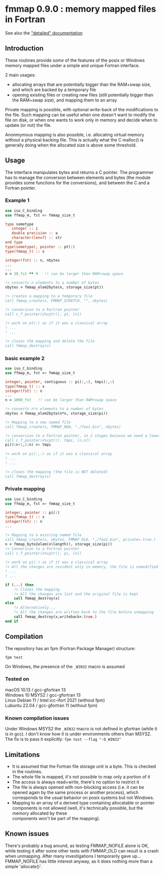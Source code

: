 # fmmap 0.9.0 : memory mapped files in Fortran

See also the ["detailed" documentation](doc/index.md)

## Introduction

These routines provide *some* of the features of the posix or Windows memory mapped files under a simple and unique Fortran interface.

2 main usages:
- allocating arrays that are potentially bigger than the RAM+swap size, and which are backed by a temporary file
- opening existing files or creating new files (still potentially bigger than the RAM+swap size), and mapping them to an array

Private mapping is possible, with optional write-back of the modifications to the file. Such mapping can be useful when one doesn't want to modify the file on disk, or when one wants to work only in memory and decide when to update (or not) the file. 

Anonmymous mapping is also possible, i.e. allocating virtual memory without a physical backing file. This is actually what the C malloc() is generally doing when the allocated size is above some threshold.   

## Usage

The interface manipulates bytes and returns a C pointer. The programmer has to manage the conversion between elements and bytes (the module provides some functions for the conversions), and between the C and a Fortran pointer. 


### Example 1

```fortran
use iso_C_binding
use ffmap_m, fst => fmmap_size_t

type sometype
   integer :: i
   double precision :: a
   character(len=7) :: str
end type
type(sometype), pointer :: pt(:)
type(fmmap_t) :: x

integer(fst) :: n, nbytes
...
...
n = 10_fst ** 9   !! can be larger than RAM+swap space

!> converts n elements to a number of bytes
nbytes = fmmap_elem2byte(n, storage_size(pt)) 

!> creates a mapping to a temporary file
call fmmap_create(x, FMMAP_SCRATCH, "", nbytes)

!> conversion to a Fortran pointer
call c_f_pointer(x%cptr(), pt, [n])       
     
!> work on pt(:) as if it was a classical array
! ...
! ...

!> closes the mapping and delete the file
call fmmap_destroy(x)                  
```

### basic example 2

```fortran
use iso_C_binding
use ffmap_m, fst => fmmap_size_t

integer, pointer, contiguous :: pi(:,:), tmpi(:,:)
type(fmmap_t) :: x
integer(fst) :: n
...
n = 1000_fst   !! can be larger than RAM+swap space

!> converts n*n elements to a number of bytes
nbytes = fmmap_elem2byte(n*n, storage_size(pi)) 

!> Mapping to a new named file
call fmmap_create(x, FMMAP_NEW, "./foo1.bin", nbytes) 

!> conversion to a Fortran pointer, in 2 stages because we need a lower bound /= 1
call c_f_pointer(x%cptr(), tmpi, [n,n])      
pi(0:n-1,1:n) => tmpi
                    
!> work on pi(:,:) as if it was a classical array
! ...
! ...

!> closes the mapping (the file is NOT deleted)
call fmmap_destroy(x)
```

### Private mapping

```fortran
use iso_C_binding
use ffmap_m, fst => fmmap_size_t 

integer, pointer :: pi(:)
type(fmmap_t) :: x
integer(fst) :: n
...

!> Mapping to a existing named file
call fmmap_create(x, nbytes, FMMAP_OLD, "./foo1.bin", private=.true.) 
n = fmmap_byte2elem(x%length(), storage_size(pi))
!> Conversion to a Fortran pointer
call c_f_pointer(x%cptr(), pi, [n])      
                    
!> work on pi(:) as if it was a classical array
!> All the changes are resident only in memory, the file is unmodified 
! ...
! ...

if (...) then
    !> Closes the mapping 
    !> All the changes are lost and the original file is kept
    call fmmap_destroy(x)
else
    !> Alternatively...
    !> All the changes are written back to the file before unmapping
    call fmmap_destroy(x,writeback=.true.)
end if
```


## Compilation

The repository has an fpm (Fortran Package Manager) structure:
```
fpm test
```
On Windows, the presence of the `_WIN32` macro is assumed

### Tested on
macOS 10.13      / gcc-gfortran 13  
Windows 10 MSYS2 / gcc-gfortran 13  
Linux Debian 11  / Intel icc-ifort 2021 (without fpm)  
Lubuntu 22.04    / gcc-gfortran 11 (without fpm)

### Known compilation issues

Under Windows MSYS2 the `_WIN32` macro is not defined in gfortran (while it is in gcc). I don't know how it is under environments others than MSYS2. The fix is to pass it explicitly: `fpm test --flag "-D_WIN32"`

## Limitations

- It is assumed that the Fortran file storage unit is a byte. This is checked in the
  routines.
- The whole file is mapped, it's not possible to map only a portion of it
- The access is always read+write, there's no option to restrict it
- The file is always opened with non-blocking access (i.e. it can be opened again by the
  same process or another process), which corresponds to the usual behavior on posix
  systems but not Windows. 
- Mapping to an array of a derived type containing allocatable or pointer components is 
  not allowed (well, it's technically possible, but the memory allocated by these  
  components won't be part of the mapping).

## Known issues

There's probably a bug around, as testing FMMAP_NOFILE alone is OK, while testing
it after some other tests with FMMAP_OLD can result is a crash when unmapping. After 
many investigations I temporarily gave up... FMMAP_NOFILE has little interest anyway,
as it does nothing more than a simple 'allocate()'.